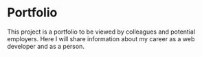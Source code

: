 # Portfolio

This project is a portfolio to be viewed by colleagues and potential employers. Here I will share information about my career as a web developer and as a person.
